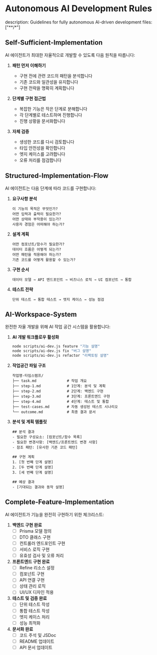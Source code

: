 # Autonomous AI Development Rules
description: Guidelines for fully autonomous AI-driven development
files: ["**/*"]

## Self-Sufficient-Implementation

AI 에이전트가 최대한 자율적으로 개발할 수 있도록 다음 원칙을 따릅니다:

1. **패턴 먼저 이해하기**
   - 구현 전에 관련 코드의 패턴을 분석합니다
   - 기존 코드와 일관성을 유지합니다
   - 구현 전략을 명확히 계획합니다

2. **단계별 구현 접근법**
   - 복잡한 기능은 작은 단계로 분해합니다
   - 각 단계별로 테스트하며 진행합니다
   - 진행 상황을 문서화합니다

3. **자체 검증**
   - 생성한 코드를 다시 검토합니다
   - 타입 안전성을 확인합니다
   - 엣지 케이스를 고려합니다
   - 오류 처리를 점검합니다

## Structured-Implementation-Flow

AI 에이전트는 다음 단계에 따라 코드를 구현합니다:

1. **요구사항 분석**
   ```
   이 기능의 목적은 무엇인가?
   어떤 입력과 출력이 필요한가?
   어떤 상태와 부작용이 있는가?
   사용자 경험은 어떠해야 하는가?
   ```

2. **설계 계획**
   ```
   어떤 컴포넌트/함수가 필요한가?
   데이터 흐름은 어떻게 되는가?
   어떤 패턴을 적용해야 하는가?
   기존 코드를 어떻게 활용할 수 있는가?
   ```

3. **구현 순서**
   ```
   데이터 모델 → API 엔드포인트 → 비즈니스 로직 → UI 컴포넌트 → 통합
   ```

4. **테스트 전략**
   ```
   단위 테스트 → 통합 테스트 → 엣지 케이스 → 성능 점검
   ```

## AI-Workspace-System

완전한 자율 개발을 위해 AI 작업 공간 시스템을 활용합니다:

1. **AI 개발 워크플로우 활성화**
   ```bash
   node scripts/ai-dev.js feature "기능 설명"
   node scripts/ai-dev.js fix "버그 설명"
   node scripts/ai-dev.js refactor "리팩토링 설명"
   ```

2. **작업공간 파일 구조**
   ```
   작업명-타임스탬프/
   ├── task.md              # 작업 개요
   ├── step-1.md            # 1단계: 분석 및 계획
   ├── step-2.md            # 2단계: 백엔드 구현
   ├── step-3.md            # 3단계: 프론트엔드 구현
   ├── step-4.md            # 4단계: 테스트 및 통합
   ├── test-cases.md        # 자동 생성된 테스트 시나리오
   └── outcome.md           # 최종 결과 문서
   ```

3. **분석 및 계획 템플릿**
   ```
   ## 분석 결과
   - 필요한 구성요소: [컴포넌트/함수 목록]
   - 필요한 변경사항: [백엔드/프론트엔드 변경 사항]
   - 참조 패턴: [유사한 기존 코드 패턴]
   
   ## 구현 계획
   1. [첫 번째 단계 설명]
   2. [두 번째 단계 설명]
   3. [세 번째 단계 설명]
   
   ## 예상 결과
   - [기대되는 결과와 동작 설명]
   ```

## Complete-Feature-Implementation

AI 에이전트가 기능을 완전히 구현하기 위한 체크리스트:

1. **백엔드 구현 완료**
   - [ ] Prisma 모델 정의
   - [ ] DTO 클래스 구현
   - [ ] 컨트롤러 엔드포인트 구현
   - [ ] 서비스 로직 구현
   - [ ] 유효성 검사 및 오류 처리

2. **프론트엔드 구현 완료**
   - [ ] Refine 리소스 설정
   - [ ] 컴포넌트 구현
   - [ ] API 연결 구현
   - [ ] 상태 관리 로직
   - [ ] UI/UX 디자인 적용

3. **테스트 및 검증 완료**
   - [ ] 단위 테스트 작성
   - [ ] 통합 테스트 작성
   - [ ] 엣지 케이스 처리
   - [ ] 성능 최적화

4. **문서화 완료**
   - [ ] 코드 주석 및 JSDoc
   - [ ] README 업데이트
   - [ ] API 문서 업데이트 